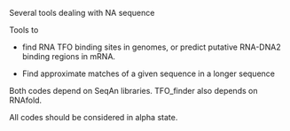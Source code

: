 Several tools dealing with NA sequence

Tools to 

- find RNA TFO binding sites in genomes, or predict putative RNA-DNA2 binding
regions in mRNA.

- Find approximate matches of a given sequence in a longer sequence 

Both codes depend on SeqAn libraries. TFO_finder also depends on RNAfold. 

All codes should be considered in alpha state.
